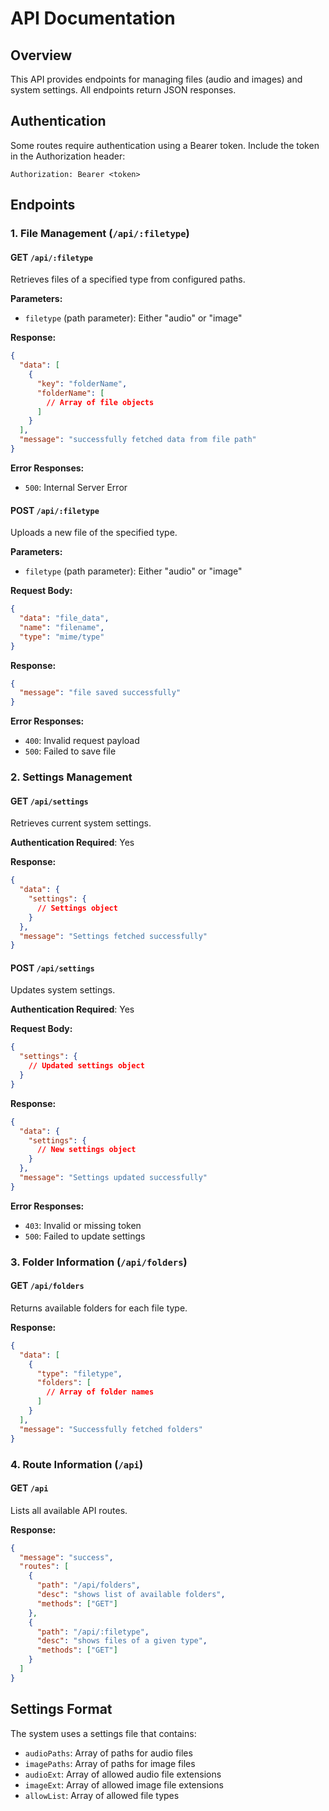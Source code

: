 # API Documentation

## Overview

This API provides endpoints for managing files (audio and images) and system settings. All endpoints return JSON responses.

## Authentication

Some routes require authentication using a Bearer token. Include the token in the Authorization header:

```
Authorization: Bearer <token>
```

## Endpoints

### 1. File Management (`/api/:filetype`)

#### GET `/api/:filetype`

Retrieves files of a specified type from configured paths.

**Parameters:**

- `filetype` (path parameter): Either "audio" or "image"

**Response:**

```json
{
  "data": [
    {
      "key": "folderName",
      "folderName": [
        // Array of file objects
      ]
    }
  ],
  "message": "successfully fetched data from file path"
}
```

**Error Responses:**

- `500`: Internal Server Error

#### POST `/api/:filetype`

Uploads a new file of the specified type.

**Parameters:**

- `filetype` (path parameter): Either "audio" or "image"

**Request Body:**

```json
{
  "data": "file_data",
  "name": "filename",
  "type": "mime/type"
}
```

**Response:**

```json
{
  "message": "file saved successfully"
}
```

**Error Responses:**

- `400`: Invalid request payload
- `500`: Failed to save file

### 2. Settings Management

#### GET `/api/settings`

Retrieves current system settings.

**Authentication Required**: Yes

**Response:**

```json
{
  "data": {
    "settings": {
      // Settings object
    }
  },
  "message": "Settings fetched successfully"
}
```

#### POST `/api/settings`

Updates system settings.

**Authentication Required**: Yes

**Request Body:**

```json
{
  "settings": {
    // Updated settings object
  }
}
```

**Response:**

```json
{
  "data": {
    "settings": {
      // New settings object
    }
  },
  "message": "Settings updated successfully"
}
```

**Error Responses:**

- `403`: Invalid or missing token
- `500`: Failed to update settings

### 3. Folder Information (`/api/folders`)

#### GET `/api/folders`

Returns available folders for each file type.

**Response:**

```json
{
  "data": [
    {
      "type": "filetype",
      "folders": [
        // Array of folder names
      ]
    }
  ],
  "message": "Successfully fetched folders"
}
```

### 4. Route Information (`/api`)

#### GET `/api`

Lists all available API routes.

**Response:**

```json
{
  "message": "success",
  "routes": [
    {
      "path": "/api/folders",
      "desc": "shows list of available folders",
      "methods": ["GET"]
    },
    {
      "path": "/api/:filetype",
      "desc": "shows files of a given type",
      "methods": ["GET"]
    }
  ]
}
```

## Settings Format

The system uses a settings file that contains:

- `audioPaths`: Array of paths for audio files
- `imagePaths`: Array of paths for image files
- `audioExt`: Array of allowed audio file extensions
- `imageExt`: Array of allowed image file extensions
- `allowList`: Array of allowed file types
